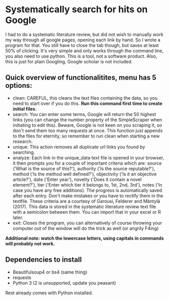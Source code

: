 # Systematically search for hits on Google

I had to do a systematic literature review, but did not wish to manually work my way through all google pages, opening each link by hand. So I wrote a program for that. You still have to close the tab though, but saves at least 50% of clicking. It's very simple and only works through the command line, you also need to use python. This is a tool, not a software product. Also, this is just for plain Googling, Google scholar is not included.

## Quick overview of functionalitites, menu has 5 options:
- clean: CAREFUL, this cleans the text files containing the data, so you need to start over if you do this. **Run this command first time to create initial files.**
- search: You can enter some terms, Google will return the 50 highest links (you can change the number property of the SimpleScraper when initiating to edit this). Beware, Google is not keen on you scraping it, so don't send them too many requests at once. This function just appends to the files for eternity, so remember to run clean when starting a new research.
- unique: This action removes all duplicate url links you found by searching.
- analyze: Each link in the unique_data text file is opened in your browser, it then prompts you for a couple of important criteria which are: source ('What is the source of this?'), authority ('Is the source reputable?'), method ('Is the method well defined?'), objectivity ('Is it an objective article?'), date ('Enter year'), novelty ('Does it contain a novel element?'), tier ('Enter which tier it belongs to, 1st, 2nd, 3rd'), notes ('In case you have any free additions). The progress is automatically saved after each entry. Don't make mistakes or you have to rectify them in the textfile. These criteria are a courtesy of Garousi, Felderer and Mäntylä (2017).
This data is stored in the systematic literature review text file with a semicolon between them. You can import that in your excel or R later.
- exit: Closes the program, you can alternatively of course throwing your computer out of the window will do the trick as well (or angrily F4ing)

**Additional note: watch the lowercase letters, using capitals in commands will probably not work.**

## Dependencies to install

- Beautifulsoup4 or bs4 (same thing)
- requests
- Python 3 (2 is unsupported, update you peasant)

Rest already comes with Python installed.
